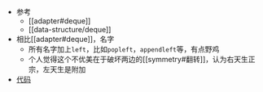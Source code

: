 - 参考
  - [[adapter#deque]]
  - [[data-structure/deque]]
- 相比[[adapter#deque]]，名字
  - 所有名字加上`left`，比如`popleft`，`appendleft`等，有点野鸡
  - 个人觉得这个不优美在于破坏两边的[[symmetry#翻转]]，认为右天生正宗，左天生是附加
- [代码](python_deque.py)